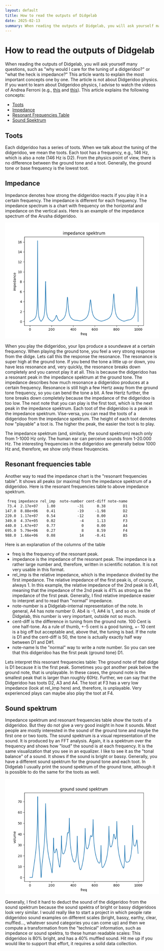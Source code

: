 ```yaml
---
layout: default
title: How to read the outputs of Didgelab
date: 2025-02-13
summary: When reading the outputs of Didgelab, you will ask yourself many questions, such as “why would I care for the tuning of a didgeridoo?” or “what the heck is impedance?” This article wants to explain the most important concepts one by one.
---
```


# How to read the outputs of Didgelab

When reading the outputs of Didgelab, you will ask yourself many questions, such as "why would I care for the tuning of a didgeridoo?" or "what the heck is impedance?" This article wants to explain the most important concepts one by one. The article is not about Didgeridoo physics. If you want to learn about Didgeridoo physics, I advise to watch the videos of Andrea Ferroni (e.g., [this](https://www.youtube.com/watch?v=idcPw0RaUiE&t=8s) and [this](https://www.youtube.com/watch?v=u0AxhK328Z0])). This article explains the following concepts:

* <a href="#toots">Toots</a>
* <a href="#impedance">Impedance</a>
* <a href="#resonant-frequencies-table">Resonant Frequencies Table</a>
* <a href="#sound-spektrum">Sound Spektrum</a>

## Toots

Each didgeridoo has a series of toots. When we talk about the tuning of the didgeridoo, we mean the toots. Each toot has a frequency, e.g., 146 Hz, which is also a note (146 Hz is D2). From the physics point of view, there is no difference between the ground tone and a toot. Generally, the ground tone or base frequency is the lowest toot.

## Impedance

Impedance denotes how strong the didgeridoo reacts if you play it in a certain frequency. The impedance is different for each frequency. The impedance spectrum is a chart with frequency on the horizontal and impedance on the vertical axis. Here is an example of the impedance spectrum of the Arusha didgeridoo.

<img src="/assets/images/example_impedance_spektrum.png" />

When you play the didgeridoo, your lips produce a soundwave at a certain frequency. When playing the ground tone, you feel a very strong response from the didge. Lets call this the response the resonance. The resonance is super high at the ground tone. If you bend the tone a little up or down, you have less resonance and, very quickly, the resonance breaks down completely and you cannot play it at all. This is because the didgeridoo has a resonant peak in the impedance spektrum at the ground tone. The impedance describes how much resonance a didgeridoo produces at a certain frequency. Resonance is still high a few Hertz away from the ground tone frequency, so you can bend the tone a bit. A few Hertz further, the tone breaks down completely because the impedance of the didgeridoo is too low. The next note that you can play is the first toot, which is the next peak in the impedance spektrum. Each toot of the didgeridoo is a peak in the impedance spektrum. Vise-versa, you can read the toots of a didgeridoo from the impedance spektrum. The height of each toot denotes how "playable" a toot is. The higher the peak, the easier the toot is to play.

The impedance spektrum (and, similarly, the sound spektrum) reach only from 1-1000 Hz only. The human ear can perceive sounds from 1-20.000 Hz. The interesting frequencies in the didgeridoo are generally below 1000 Hz and, therefore, we show only these freuqencies.

## Resonant frequencies table

Another way to read the impedance chart is the "resonant frequencies table". It shows all peaks (or maxima) from the impedance spektrum of a didgeridoo. Here is the resonant frequencies table to above impedance spektrum.

```
 freq impedance rel_imp  note-number cent-diff note-name
 73.4  2.17e+07    1.00          -31      0.38        D1
147.0  8.88e+06    0.41          -19     -1.98        D2
220.0  1.17e+07    0.54          -12      0.00        A3
349.0  4.37e+05    0.02           -4      1.13        F3
440.0  1.67e+07    0.77            0      0.00        A4
695.0  5.79e+06    0.27            8      8.59        F4
988.0  1.66e+06    0.08           14     -0.41        B5
```

Here is an explanation of the columns of the table

* freq is the frequency of the resonant peak.
* impedance is the impedance of the resonant peak. The impedance is a rather large number and, therefore, written in scientific notation. It is not very usable in this format.
* rel_imp is the relative impedance, which is the impedance divided by the first impedance. The relative impedance of the first peak is, of course, always 1. In this example, the relative impedance of the 2nd peak is 0.41, meaning that the impedance of the 2nd peak is 41% as strong as the impedance of the first peak. Generally, I find relative impedance easier to interpret and to read than "normal" impedance.
* note-number is a Didgelab-internal representation of the note. In general, A4 has note number 0. Ab4 is -1, A#4 is 1, and so on. Inside of Didgelab, this number is very important, outside not so much.
* cent-diff is the difference in tuning from the ground note. 100 Cent is one half-tone. As a rule of thumb, +-5 cent is a good tuning, +- 10 cent is a big off but acceptable and, above that, the tuning is bad. If the note is D1 and the cent-diff is 50, the tone is actually exactly half way between D1 and D#1.
* note-name Is the "normal" way to write a note number. So you can see that this didgeridoo has the first peak (ground tone) D1.

Lets interpret this resonant frequencies table: The ground note of that didge is D1 because it is the first peak. Sometimes you got another peak below the ground note, that is unplayable. In these cases, the ground note is the smallest peak that is larger than roughly 60Hz. Further, we can say that the Didgeridoo has toots D2, A3 and A4. The toot at F3 has a very low impedance (look at rel_imp here) and, therefore, is unplayable. Very experienced plays can maybe also play the toot at F4.

## Sound spektrum

Impedance spektrum and resonant frequencies table show the toots of a didgeridoo. But they do not give a very good insight in how it sounds. Most people are mostly interested in the sound of the ground tone and maybe the first one or two toots. The sound spektrum is a visual representation of the sound. It is produced by an FFT analysis. Again, it is a spektrum over the frequency and shows how "loud" the sound is at each frequency. It is the same visualization that you see in an equalizer. I like to see it as the "tonal balance" of a sound. It shows if the sound is bright or bassy. Generally, you have a different sound spektrum for the ground tone and each toot. In Didgelab I usually print the sound spektrum of the ground tone, although it is possible to do the same for the toots as well.

<img src="/assets/images/example_ground_spektrum.png" />

Generally, I find it hard to deduct the sound of the didgeridoo from the sound spektrum because the sound spektra of bright or bassy didgeridoos look very similar. I would really like to start a project in which people rate didgeridoo sound examples on different scales (bright, bassy, earthy, clear, muffled..., whatever sound categories you can come up) and then we compute a transformation from the "technical" information, such as impedance or sound spektra, to these human readable scales: This didgeridoo is 80% bright, and has a 40% muffled sound. Hit me up if you would like to support that effort, it requires a solid data collection.
